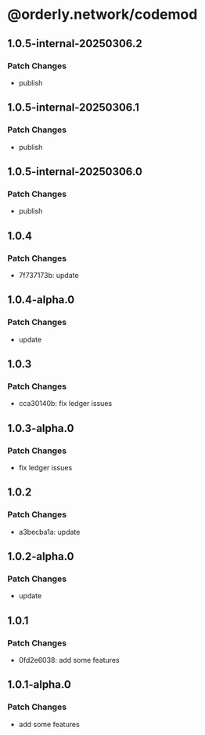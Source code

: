 # @orderly.network/codemod

## 1.0.5-internal-20250306.2

### Patch Changes

- publish

## 1.0.5-internal-20250306.1

### Patch Changes

- publish

## 1.0.5-internal-20250306.0

### Patch Changes

- publish

## 1.0.4

### Patch Changes

- 7f737173b: update

## 1.0.4-alpha.0

### Patch Changes

- update

## 1.0.3

### Patch Changes

- cca30140b: fix ledger issues

## 1.0.3-alpha.0

### Patch Changes

- fix ledger issues

## 1.0.2

### Patch Changes

- a3becba1a: update

## 1.0.2-alpha.0

### Patch Changes

- update

## 1.0.1

### Patch Changes

- 0fd2e6038: add some features

## 1.0.1-alpha.0

### Patch Changes

- add some features
